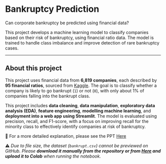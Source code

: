 # Bankruptcy Prediction

Can corporate bankruptcy be predicted using financial data?

This project develops a machine learning model to classify companies based on their risk of bankruptcy, using financial ratio data. The model is trained to handle class imbalance and improve detection of rare bankruptcy cases. 

---

## About this project

This project uses financial data from **6,819 companies**, each described by **95 financial ratios**, sourced from [Kaggle](https://www.kaggle.com/datasets/fedesoriano/company-bankruptcy-prediction). The goal is to classify whether a company is likely to go bankrupt (`1`) or not (`0`), with only about 1% of companies falling into the bankrupt class.

This project includes **data cleaning**, **data manipulation**, **exploratory data analysis (EDA)**, **feature engineering**, **modelling machine learning**, and **deployment into a web app using Streamlit**.  The model is evaluated using precision, recall, and F1-score, with a focus on improving recall for the minority class to effectively identify companies at risk of bankruptcy.

📎 For a more detailed explanation, please see the PPT [Here](https://github.com/felicia2025-hue/Bankcruptcy-Prediction/blob/main/Bankcruptcy%20Prediction%20%20Presentation.pdf)

⚠️ *Due to file size, the dataset (`bankrupt.csv`) cannot be previewed on GitHub. Please **download it manually from the repository or from [Here](https://www.kaggle.com/datasets/fedesoriano/company-bankruptcy-prediction) and upload it to Colab** when running the notebook.*
